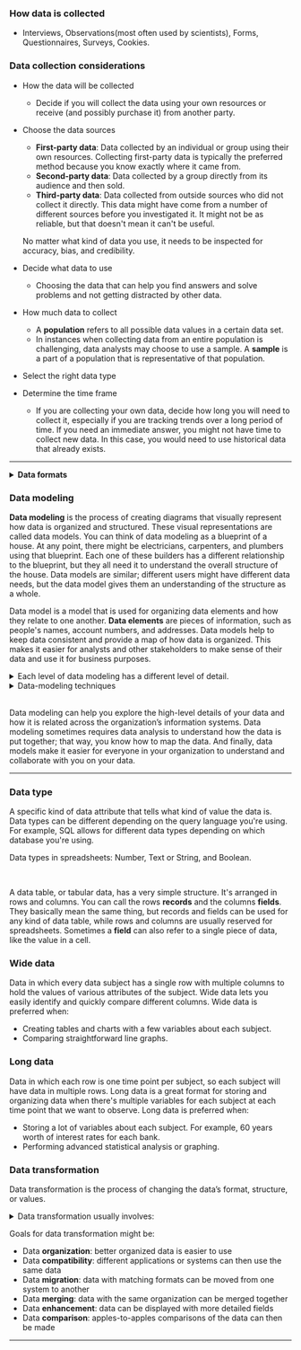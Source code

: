 ### How data is collected
- Interviews, Observations(most often used by scientists), Forms, Questionnaires, Surveys, Cookies.

### Data collection considerations 
- How the data will be collected
  - Decide if you will collect the data using your own resources or receive (and possibly purchase it) from another party.
- Choose the data sources
  - **First-party data**: Data collected by an individual or group using their own resources. Collecting first-party data is typically the preferred method because you know exactly where it came from.
  - **Second-party data**: Data collected by a group directly from its audience and then sold.
  - **Third-party data**: Data collected from outside sources who did not collect it directly. This data might have come from a number of different sources before you investigated it. It might not be as reliable, but that doesn't mean it can't be useful.
  
  No matter what kind of data you use, it needs to be inspected for accuracy, bias, and credibility.
- Decide what data to use
  - Choosing the data that can help you find answers and solve problems and not getting distracted by other data.
- How much data to collect
  - A **population** refers to all possible data values in a certain data set.
  - In instances when collecting data from an entire population is challenging, data analysts may choose to use a sample. A **sample** is a part of a population that is representative of that population. 
- Select the right data type
- Determine the time frame
  - If you are collecting your own data, decide how long you will need to collect it, especially if you are tracking trends over a long period of time. If you need an immediate answer, you might not have time to collect new data. In this case, you would need to use historical data that already exists. 

---

<details>
  <summary><strong>Data formats</strong></summary> <br>

Primary | Secondary
------- | ---------
Collected by a researcher from first-hand sources | Gathered by other people or from other research
Examples: <ul><li>Data from an interview you conducted</li><li>Data from a survey returned from 20 participants</li><li>Data from questionnaires you got back from a group of workers</li></ul> | Examples: <ul><li>Data you bought from a local data analytics firm’s customer profiles</li><li>Demographic data collected by a university </li><li>Census data gathered by the federal government</li></ul>

Internal | External
-------- | --------
Data that lives inside a company’s own systems | Data that lives outside of a company or organization
Examples: <ul><li>Wages of employees across different business units tracked by HR</li><li>Sales data by store location </li><li>Product inventory levels across distribution centers</li></ul> | Examples: <ul><li>National average wages for the various positions throughout your organization</li><li>Credit reports for customers of an auto dealership</li></ul>

Continuous | Discrete
---------- | --------
Data that is measured and can have almost any numeric value | Data that is counted and has a limited number of values
Examples: <ul><li>Height of kids in third grade classes (52.5 inches, 65.7 inches)</li><li>Runtime markers in a video</li><li>Temperature</li></ul> | Examples: <ul><li>Number of people who visit a hospital on a daily basis (10, 20, 200)</li><li>Room’s maximum capacity allowed</li><li>Tickets sold in the current month</li></ul>

Qualitative | Quantitative
----------- | ------------
Subjective and explanatory measures of qualities and characteristics | Specific and objective measures of numerical facts
Examples: <ul><li>Exercise activity most enjoyed</li><li>Favorite brands of most loyal customers</li><li>Fashion preferences of young adults</li></ul> | Examples: <ul><li>Percentage of board certified doctors who are women</li><li>Population of elephants in Africa</li><li>Distance from Earth to Mars</li></ul>

Nominal | Ordinal
------- | -------
A type of qualitative data that isn’t categorized with a set order | A type of qualitative data with a set order or scale
Examples: <ul><li>First time customer, returning customer, regular customer</li><li>New job applicant, existing applicant, internal applicant</li><li>New listing, reduced price listing, foreclosure</li></ul> | Examples: <ul><li>Movie ratings (number of stars: 1 star, 2 stars, 3 stars)</li><li>Ranked-choice voting selections (1st, 2nd, 3rd)</li><li>Income level (low income, middle income, high income)</li></ul>

Structured | Unstructured
---------- | ------------
Data organized in a certain format, like rows and columns | Data that isn’t organized in any easily identifiable manner
Examples: <ul><li>Expense reports</li><li>Tax returns</li><li>Store inventory</li></ul> | Examples: <ul><li>Social media posts</li><li>Emails</li><li>Videos</li></ul>
  
![image](https://user-images.githubusercontent.com/74421758/146743810-7ab91e2b-9f6b-4954-9305-1db516d8aca3.png)

</details>

### Data modeling

<strong>Data modeling</strong> is the process of creating diagrams that visually represent how data is organized and structured. These visual representations are called data models. You can think of data modeling as a blueprint of a house. At any point, there might be electricians, carpenters, and plumbers using that blueprint. Each one of these builders has a different relationship to the blueprint, but they all need it to understand the overall structure of the house. Data models are similar; different users might have different data needs, but the data model gives them an understanding of the structure as a whole. 

Data model is a model that is used for organizing data elements and how they relate to one another. **Data elements** are pieces of information, such as people's names, account numbers, and addresses. Data models help to keep data consistent and provide a map of how data is organized. This makes it easier for analysts and other stakeholders to make sense of their data and use it for business purposes.

<details>
  <summary>Each level of data modeling has a different level of detail.</summary>
  <ol><li><strong>Conceptual data modeling</strong> gives a high-level view of the data structure, such as how data interacts across an organization. For example, a conceptual data model may be used to define the business requirements for a new database. A conceptual data model doesn't contain technical details.</li>

<li><strong>Logical data modeling</strong> focuses on the technical details of a database such as relationships, attributes, and entities. For example, a logical data model defines how individual records are uniquely identified in a database. But it doesn't spell out actual names of database tables. That's the job of a physical data model.</li>

<li><strong>Physical data modeling</strong> depicts how a database operates. A physical data model defines all entities and attributes used; for example, it includes table names, column names, and data types for the database.</li></ol>
</details>

<details><summary>Data-modeling techniques</summary>There are a lot of approaches when it comes to developing data models, but two common methods are the <strong>Entity Relationship Diagram (ERD)</strong> and the <strong>Unified Modeling Language (UML)</strong> diagram. ERDs are a visual way to understand the relationship between entities in the data model. UML diagrams are very detailed diagrams that describe the structure of a system by showing the system's entities, attributes, operations, and their relationships. As a junior data analyst, you will need to understand that there are different data modeling techniques, but in practice, you will probably be using your organization’s existing technique.</details> <br>

Data modeling can help you explore the high-level details of your data and how it is related across the organization’s information systems. Data modeling sometimes requires data analysis to understand how the data is put together; that way, you know how to map the data. And finally, data models make it easier for everyone in your organization to understand and collaborate with you on your data.

---

### Data type 
A specific kind of data attribute that tells what kind of value the data is. <br>Data types can be different depending on the query language you're using. For example, SQL allows for different data types depending on which database you're using.

Data types in spreadsheets: Number, Text or String, and Boolean.

<br>

A data table, or tabular data, has a very simple structure. It's arranged in rows and columns. You can call the rows **records** and the columns **fields**. They basically mean the same thing, but records and fields can be used for any kind of data table, while rows and columns are usually reserved for spreadsheets. Sometimes a **field** can also refer to a single piece of data, like the value in a cell.

### Wide data
Data in which every data subject has a single row with multiple columns to hold the values of various attributes of the subject. Wide data lets you easily identify and quickly compare different columns. Wide data is preferred when:
- Creating tables and charts with a few variables about each subject.
- Comparing straightforward line graphs.

### Long data
Data in which each row is one time point per subject, so each subject will have data in multiple rows. Long data is a great format for storing and organizing data when there's multiple variables for each subject at each time point that we want to observe. Long data is preferred when:
- Storing a lot of variables about each subject. For example, 60 years worth of interest rates for each bank.
- Performing advanced statistical analysis or graphing.

### Data transformation
Data transformation is the process of changing the data’s format, structure, or values.
<details><summary>Data transformation usually involves:</summary><ul>
  <li>Adding, copying, or replicating data</li>
  <li>Deleting fields or records</li>
  <li>Standardizing the names of variables</li>
  <li>Renaming, moving, or combining columns in a database</li>
  <li>Joining one set of data with another</li>
  <li>Saving a file in a different format. For example, saving a spreadsheet as a comma separated values (CSV) file</li></ul>
</details>

Goals for data transformation might be:
- Data **organization**: better organized data is easier to use
- Data **compatibility**: different applications or systems can then use the same data
- Data **migration**: data with matching formats can be moved from one system to another
- Data **merging**: data with the same organization can be merged together
- Data **enhancement**: data can be displayed with more detailed fields 
- Data **comparison**: apples-to-apples comparisons of the data can then be made 

---
